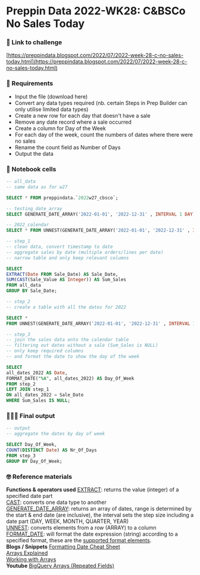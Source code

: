# Preppin Data 2022-WK28: C&BSCo No Sales Today

### **🔗 Link to challenge**
[https://preppindata.blogspot.com/2022/07/2022-week-28-c-no-sales-today.html](https://preppindata.blogspot.com/2022/07/2022-week-28-c-no-sales-today.html)


### **🎯 Requirements**
- Input the file (download here)
- Convert any data types required (nb. certain Steps in Prep Builder can only utilise limited data types)
- Create a new row for each day that doesn't have a sale
- Remove any date record where a sale occurred
- Create a column for Day of the Week
- For each day of the week, count the numbers of dates where there were no sales
- Rename the count field as Number of Days
- Output the data

### **📒 Notebook cells**

```sql
-- all_data
-- same data as for w27

SELECT * FROM preppindata.`2022w27_cbsco`;
```

```sql
-- testing_date_array
SELECT GENERATE_DATE_ARRAY('2022-01-01', '2022-12-31' , INTERVAL 1 DAY) AS example;
```

```sql
-- 2022_calendar
SELECT * FROM UNNEST(GENERATE_DATE_ARRAY('2022-01-01', '2022-12-31' , INTERVAL 1 DAY)) AS calendar_2022;
```

```sql
-- step_1
-- clean data, convert timestamp to date
-- aggregate sales by date (multiple orders/lines per date)
-- narrow table and only keep relevant columns

SELECT 
EXTRACT(Date FROM Sale_Date) AS Sale_Date,
SUM(CAST(Sale_Value AS Integer)) AS Sum_Sales
FROM all_data
GROUP BY Sale_Date;
```

```sql
-- step_2
-- create a table with all the dates for 2022

SELECT * 
FROM UNNEST(GENERATE_DATE_ARRAY('2022-01-01', '2022-12-31' , INTERVAL 1 DAY)) AS all_dates_2022;

```

```sql
-- step_3
-- join the sales data onto the calendar table 
-- filtering out dates without a sale (Sum_Sales is NULL)
-- only keep required columns
-- and format the date to show the day of the week

SELECT 
all_dates_2022 AS Date,
FORMAT_DATE("%A", all_dates_2022) AS Day_Of_Week
FROM step_2
LEFT JOIN step_1
ON all_dates_2022 = Sale_Date
WHERE Sum_Sales IS NULL;
```


### 👩🏼‍💻 Final output

```sql
-- output
-- aggregate the dates by day of week

SELECT Day_Of_Week,
COUNT(DISTINCT Date) AS Nr_Of_Days
FROM step_3
GROUP BY Day_Of_Week;

```


### 🤓 Reference materials
**Functions & operators used**
[EXTRACT](https://cloud.google.com/bigquery/docs/reference/standard-sql/date_functions#extract): returns the value (integer) of a specified date part<br>
[CAST](https://cloud.google.com/bigquery/docs/reference/standard-sql/conversion_functions#cast): converts one data type to another<br>
[GENERATE_DATE_ARRAY](https://cloud.google.com/bigquery/docs/reference/standard-sql/array_functions#generate_date_array): returns an array of dates, range is determined by the start & end date (are inclusive), the interval sets the step size including a date part (DAY, WEEK, MONTH, QUARTER, YEAR)<br>
[UNNEST](https://cloud.google.com/bigquery/docs/reference/standard-sql/query-syntax#unnest_operator): converts elements from a row (ARRAY) to a column<br>
[FORMAT_DATE](https://cloud.google.com/bigquery/docs/reference/standard-sql/date_functions#format_date): will format the date expression (string) according to a specified format, these are the [supported format elements](https://cloud.google.com/bigquery/docs/reference/standard-sql/format-elements#format_elements_date_time).<br>
**Blogs / Snippets**
[Formatting Date Cheat Sheet](https://sql-snippets.count.co/t/formatting-date-cheat-sheet/246)<br>
[Arrays Explained](https://count.co/sql-resources/bigquery-standard-sql/arrays-explained)<br>
[Working with Arrays](https://cloud.google.com/bigquery/docs/reference/standard-sql/arrays)<br>
**Youtube**
[BigQuery Arrays (Repeated Fields)](https://www.youtube.com/watch?v=3WIMdDe7G7Y)